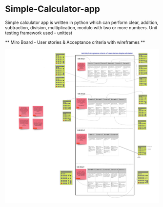 # Simple-Calculator-app

Simple calculator app is written in python which can perform clear, addition, subtraction, division, multiplication, modulo with two or more numbers. 
Unit testing framework used - unittest 

** Miro Board - User stories & Acceptance criteria with wireframes **

![alt text](https://github.com/Divya-Sri-Sanaganapalli/Simple-Calculator-app/blob/main/US%20%26%20AC.jpg)
